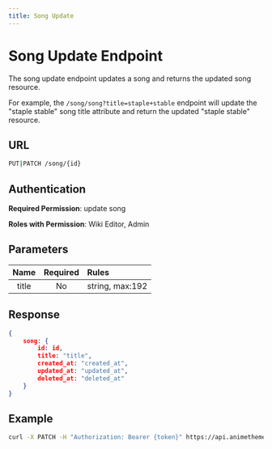 ```yaml
---
title: Song Update
---
```


# Song Update Endpoint

The song update endpoint updates a song and returns the updated song resource.

For example, the `/song/song?title=staple+stable` endpoint will update the "staple stable" song title attribute and return the updated "staple stable" resource.

## URL

```sh
PUT|PATCH /song/{id}
```

## Authentication

**Required Permission**: update song

**Roles with Permission**: Wiki Editor, Admin

## Parameters

| Name     | Required | Rules                               |
| :------: | :------: | :---------------------------------- |
| title    | No       | string, max:192                     |

## Response

```json
{
    song: {
        id: id,
        title: "title",
        created_at: "created_at",
        updated_at: "updated_at",
        deleted_at: "deleted_at"
    }
}
```

## Example

```bash
curl -X PATCH -H "Authorization: Bearer {token}" https://api.animethemes.moe/song/3373
```
